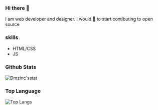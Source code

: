 ### Hi there 👋

I am web developer and designer. I would 🤍 to start contibuting to open source

### skills
- HTML/CSS
- JS

### Github Stats

![Dmzinc'sstat](https://github-readme-stats.vercel.app/api?username=dmzinc&count_private=true&show_icons=true&theme=radical)


### Top Language
![Top Langs](https://github-readme-stats.vercel.app/api/top-langs/?username=DMZINC&show_icons=true&theme=radical)


